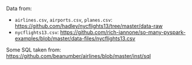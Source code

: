 Data from: 
- `airlines.csv`, `airports.csv`, `planes.csv`: https://github.com/hadley/nycflights13/tree/master/data-raw
- `nycflights13.csv`: https://github.com/rich-iannone/so-many-pyspark-examples/blob/master/data-files/nycflights13.csv

Some SQL taken from: https://github.com/beanumber/airlines/blob/master/inst/sql
